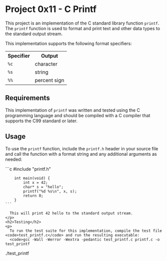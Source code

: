  <body>
    <h1>Project 0x11 - C Printf</h1>
    <p>
      This project is an implementation of the C standard library function
      <code>printf</code>. The <code>printf</code> function is used to format
      and print text and other data types to the standard output stream.
    </p>
	<p>
      This implementation supports the following format specifiers:
    </p>
	    <table>
      <tr>
        <th>Specifier</th>
        <th>Output</th>
      </tr>
      <tr>
        <td><code>%c</code></td>
        <td>character</td>
      </tr>
      <tr>
        <td><code>%s</code></td>
        <td>string</td>
      </tr>
      <tr>
        <td><code>%%</code></td>
        <td>percent sign</td>
      </tr>
    </table>
	<h2>Requirements</h2>
	<p>
      This implementation of <code>printf</code> was written and tested using
      the C programming language and should be compiled with a C compiler that
      supports the C99 standard or later.
	</p>
	<h2>Usage</h2>
	<p>
      To use the <code>printf</code> function, include the <code>printf.h</code> header in your source file and call the function with a format string and any additional arguments as needed:
  </p>
	<!-- <pre>  
	  <code> -->
	 ```c
    #include "printf.h"

        int main(void) {
            int x = 42;
            char* s = "hello";
            printf("%d %s\n", x, s);
            return 0;
        }
    ```

<!-- </code>
	</pre> -->

      This will print 42 hello to the standard output stream.
    </p>
    <h2>Testing</h2>
    <p>
      To run the test suite for this implementation, compile the test file <code>test_printf.c</code> and run the resulting executable:
      <code>gcc -Wall -Werror -Wextra -pedantic test_printf.c printf.c -o test_printf

./test_printf</code>

</p>
